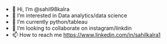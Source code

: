 - 👋 Hi, I’m @sahil98kalra
- 👀 I’m interested in Data analytics/data science
- 🌱 I’m currently python/tableau
- 💞️ I’m looking to collaborate on instagram/linkdin
- 📫 How to reach me https://www.linkedin.com/in/sahilkalra1

<!---
sahil98kalra/sahil98kalra is a ✨ special ✨ repository because its `README.md` (this file) appears on your GitHub profile.
You can click the Preview link to take a look at your changes.
--->
